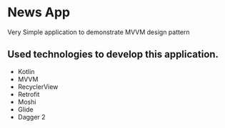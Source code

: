 # News App

Very Simple application to demonstrate MVVM design pattern

## Used technologies to develop this application.

* Kotlin
* MVVM
* RecyclerView
* Retrofit
* Moshi
* Glide
* Dagger 2
